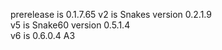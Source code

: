 prerelease is 0.1.7.65
v2 is Snakes version 0.2.1.9   
v5 is Snake60 version 0.5.1.4   
v6 is 0.6.0.4 A3   
